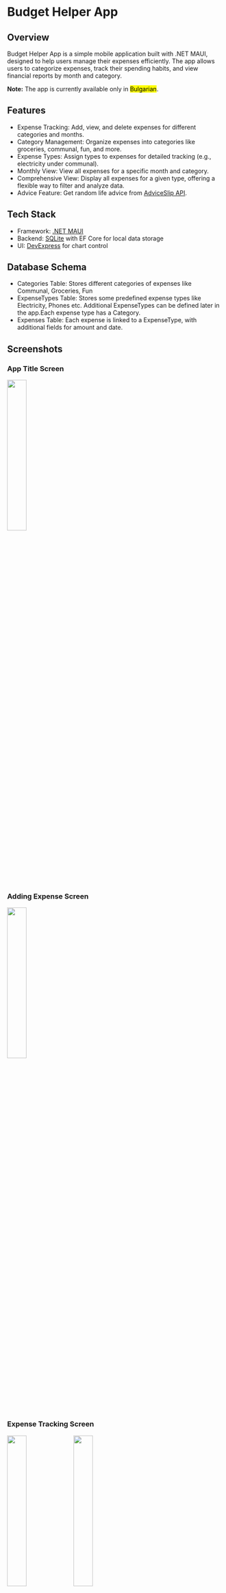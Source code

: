 # Budget Helper App
## Overview

Budget Helper App is a simple mobile application built with .NET MAUI, designed to help users manage their expenses efficiently. The app allows users to categorize expenses, track their spending habits, and view financial reports by month and category.


**Note:** The app is currently available only in <mark>Bulgarian</mark>. 

## Features

- Expense Tracking: Add, view, and delete expenses for different categories and months.
- Category Management: Organize expenses into categories like groceries, communal, fun, and more.
- Expense Types: Assign types to expenses for detailed tracking (e.g., electricity under communal).
- Monthly View: View all expenses for a specific month and category.
- Comprehensive View: Display all expenses for a given type, offering a flexible way to filter and analyze data.
- Advice Feature: Get random life advice from [AdviceSlip API](https://api.adviceslip.com/).

## Tech Stack

- Framework: [.NET MAUI](https://dotnet.microsoft.com/en-us/apps/maui)
- Backend: [SQLite](https://www.sqlite.org/) with EF Core for local data storage
- UI: [DevExpress](https://www.devexpress.com/) for chart control

## Database Schema

- Categories Table: Stores different categories of expenses like Communal, Groceries, Fun
- ExpenseTypes Table: Stores some predefined expense types like Electricity, Phones etc. Additional ExpenseTypes can be defined later in the app.Each expense type has a Category.
- Expenses Table: Each expense is linked to a ExpenseType, with additional fields for amount and date.


## Screenshots
### App Title Screen
<img src="https://github.com/user-attachments/assets/e268c9a5-6a83-49b4-a986-fc2776ee9f47" width=30%/>


### Adding Expense Screen
<img src="https://github.com/user-attachments/assets/7ecb23ea-f4d0-48ec-993a-2cee1af8c595" width=30%/>



### Expense Tracking Screen
<img src="https://github.com/user-attachments/assets/3b5e7b35-7438-4063-a201-94a4b571b4f9" width=30%/>
<img src="https://github.com/user-attachments/assets/55cb0a5b-88f5-45bb-8766-63831a4f0936" width=30%/>


### Expenses By Category Screen
<img src="https://github.com/user-attachments/assets/709d6883-cb62-426a-ac4d-92944530cc79" width=30%/>

## Future Improvements
 - Multi-language support (Currently only in Bulgarian)
 - Nicer Navigation transitions

## Try the App

You can download the latest version of the Home Budget App for testing purposes:

- [Download Home Budget App (APK)](https://www.dropbox.com/scl/fi/1ulcc5oiypqb5pyp40qh1/com.companyname.budgethelper-arm64-v8a-Signed.apk?rlkey=w4imv1b1z7ml8t92g4ql4dmor&dl=0)

### Important Notes:
- This app uses a **self-signed certificate**, which means you may receive security warnings during installation. Please only install if you're comfortable with that.
- The app is currently in a **beta stage** and is not intended for professional or production use.
  
### Installation Instructions for Android:
1. Download the APK from the link above.
2. On your device, go to **Settings** > **Security** > **Unknown Sources** and enable it to allow installations from sources other than the Play Store.
3. Open the APK file and follow the prompts to install the app.
4. After installation, you can disable "Unknown Sources" for added security.

